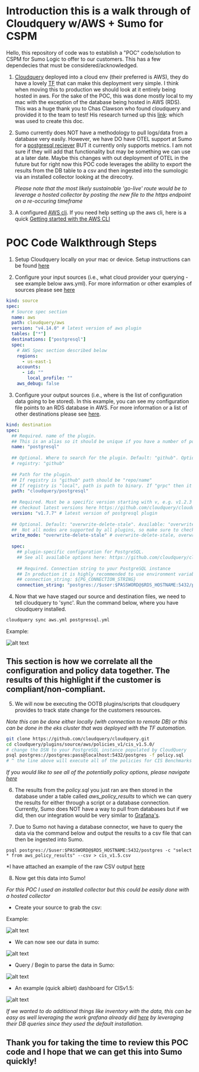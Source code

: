 # Introduction this is a walk through of Cloudquery w/AWS + Sumo for CSPM

Hello, this repository of code was to establish a "POC" code/solution to CSPM for Sumo Logic to offer to our customers. This has a few dependecies that must be considered/acknowledged. 

1. [Cloudquery](https://www.cloudquery.io/docs) deployed into a cloud env (their preferred is AWS), they do have a lovely [TF](https://github.com/cloudquery/terraform-aws-cloudquery) that can make this deployment very simple. I think when moving this to production we should look at it entirely being hosted in aws. For the sake of the POC, this was done mostly local to my mac with the exception of the database being hosted in AWS (RDS). This was a huge thank you to Chas Clawson who found cloudquery and provided it to the team to test! His research turned up this [link](https://www.cloudquery.io/blog/open-source-cspm#step-1-install-or-deploy-cloudquery): which was used to create this doc. 

2. Sumo currently does NOT have a methodology to pull logs/data from a database very easily. However, we have DO have OTEL support at Sumo for a [postgresql reciever](https://github.com/open-telemetry/opentelemetry-collector-contrib/tree/v0.62.0/receiver/postgresqlreceiver) BUT it currently only supports metrics. I am not sure if they will add that functionality but may be something we can use at a later date. Maybe this changes with out deployment of OTEL in the future but for right now this POC code leverages the ability to export the results from the DB table to a csv and then ingested into the sumologic via an installed collector looking at the direcotry. 

    *Please note that the most likely sustainable 'go-live' route would be to leverage a hosted collector by posting the new file to the https endpoint on a re-occuring timeframe*

3. A configured [AWS cli](https://docs.aws.amazon.com/cli/latest/userguide/getting-started-install.html). If you need help setting up the aws cli, here is a quick [Getting started with the AWS CLI](https://docs.aws.amazon.com/cli/latest/userguide/cli-chap-getting-started.html)

# POC Code Walkthrough Steps

1. Setup Cloudquery locally on your mac or device. Setup instructions can be found [here](https://www.cloudquery.io/docs/quickstart)


2. Configure your input sources (i.e., what cloud provider your querying - see example below aws.yml). For more information or other examples of sources please see [here](https://www.cloudquery.io/docs/plugins/sources)

```yaml
kind: source
spec:
  # Source spec section
  name: aws
  path: cloudquery/aws
  version: "v4.14.0" # latest version of aws plugin
  tables: ["*"]
  destinations: ["postgresql"]
  spec: 
    # AWS Spec section described below
    regions: 
      - us-east-1
    accounts:
      - id: ""
        local_profile: ""
    aws_debug: false
```


3. Configure your output sources (i.e., where is the list of configuration data going to be stored). In this example, you can see my configuration file points to an RDS database in AWS. For more information or a list of other destinations please see [here](https://www.cloudquery.io/docs/plugins/destinations).

```yaml
kind: destination
spec:
  ## Required. name of the plugin.
  ## This is an alias so it should be unique if you have a number of postgresql destination plugins.
  name: "postgresql"
 
  ## Optional. Where to search for the plugin. Default: "github". Options: "github", "local", "grpc".
  # registry: "github"
 
  ## Path for the plugin.
  ## If registry is "github" path should be "repo/name"
  ## If registry is "local", path is path to binary. If "grpc" then it should be address of the plugin (usually useful in debug).
  path: "cloudquery/postgresql"
 
  ## Required. Must be a specific version starting with v, e.g. v1.2.3
  ## checkout latest versions here https://github.com/cloudquery/cloudquery/releases?q=plugins-destination-postgresql&expanded=true
  version: "v1.7.7" # latest version of postgresql plugin
 
  ## Optional. Default: "overwrite-delete-stale". Available: "overwrite-delete-stale", "overwrite", "append". 
  ##  Not all modes are supported by all plugins, so make sure to check the plugin documentation for more details.
  write_mode: "overwrite-delete-stale" # overwrite-delete-stale, overwrite, append
 
  spec:
    ## plugin-specific configuration for PostgreSQL.
    ## See all available options here: https://github.com/cloudquery/cloudquery/tree/main/plugins/destination/postgresql#postgresql-spec
 
    ## Required. Connection string to your PostgreSQL instance
    ## In production it is highly recommended to use environment variable expansion
    ## connection_string: ${PG_CONNECTION_STRING}
    connection_string: "postgres://$user:$PASSWORD@$RDS_HOSTNAME:5432/postgres?sslmode=disable"
```

4. Now that we have staged our source and destination files, we need to tell cloudquery to 'sync'. Run the command below, where you have cloudquery installed. 

```bash
cloudquery sync aws.yml postgressql.yml
```
Example: 

![alt text](/CSPM/CloudQuery/AWS/screenshots/cloudquery_execute.png)


## This section is how we correlate all the configuration and policy data together. The results of this highlight if the customer is compliant/non-compliant.


5. We will now be executing the OOTB plugins/scripts that cloudquery provides to track state change for the customers resources. 

*Note this can be done either locally (with connection to remote DB) or this can be done in the eks cluster that was deployed with the TF automation.*

```bash
git clone https://github.com/cloudquery/cloudquery.git
cd cloudquery/plugins/source/aws/policies_v1/cis_v1.5.0/
# change the DSN to your PostgreSQL instance populated by CloudQuery
psql postgres://postgres:pass@localhost:5432/postgres -f policy.sql
# ^ the line above will execute all of the policies for CIS Benchmarks 1.5
```
*If you would like to see all of the potentially policy options, please navigate [here](https://www.cloudquery.io/docs/core-concepts/policies)*

6. The results from the *policy.sql* you just ran are then stored in the database under a table called *aws_policy_results* to which we can query the results for either through a script or a database connection. Currently, Sumo does NOT have a way to pull from databases but if we did, then our integration would be very similar to [Grafana's](https://github.com/cloudquery/cq-provider-aws/tree/main/dashboards). 


7. Due to Sumo not having a database connector, we have to query the data via the command below and output the results to a csv file that can then be ingested into Sumo. 

```
psql postgres://$user:$PASSWORD@$RDS_HOSTNAME:5432/postgres -c "select * from aws_policy_results" --csv > cis_v1.5.csv
```

*I have attached an example of the raw CSV output [here](/CSPM/CloudQuery/AWS/results/example_cis_v1.5.csv)


8. Now get this data into Sumo!

*For this POC I used an installed collector but this could be easily done with a hosted collector*

- Create your source to grab the csv: 

Example:

![alt text](/CSPM/CloudQuery/AWS/screenshots/local_file_source.png)

- We can now see our data in sumo: 

![alt text](/CSPM/CloudQuery/AWS/screenshots/data_in_sumo.png)


- Query / Begin to parse the data in Sumo:

![alt text](/CSPM/CloudQuery/AWS/screenshots/query_parse_data.png)

- An example (quick albiet) dashboard for CISv1.5: 

![alt text](/CSPM/CloudQuery/AWS/screenshots/example_CIS_Framework_Dashboard.png)


*If we wanted to do additional things like inventory with the data, this can be easy as well leveraging the work grafana already did [here](https://github.com/cloudquery/cq-provider-aws/blob/main/dashboards/grafana/aws_asset_inventory.json) by leveraging their DB queries since they used the default installation.*


## Thank you for taking the time to review this POC code and I hope that we can get this into Sumo quickly!

